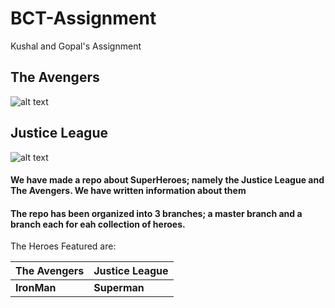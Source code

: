 # BCT-Assignment
Kushal and Gopal's Assignment


## The Avengers
![alt text](https://static0.cbrimages.com/wordpress/wp-content/uploads/2018/12/Avengers-4-concept-art.jpg "The Avengers")

## Justice League
![alt text](https://am21.akamaized.net/tms/cnt/uploads/2017/11/Justice-League-Success-Future-Dc-Movie-Release-Slate.jpg "Justice League")

#### We have made a repo about SuperHeroes; namely the Justice League and The Avengers. We have written information about them

#### The repo has been organized into 3 branches; a master branch and a branch each for eah collection of heroes.
 
  The Heroes Featured are:

|The Avengers|Justice League|
---|---
**IronMan**|**Superman**